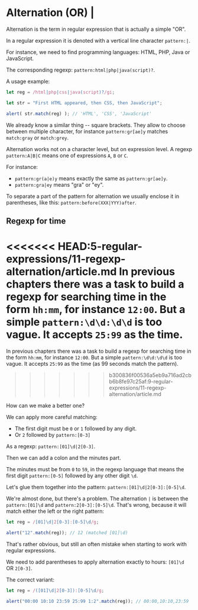 # Alternation (OR) |

Alternation is the term in regular expression that is actually a simple "OR".

In a regular expression it is denoted with a vertical line character `pattern:|`.

For instance, we need to find programming languages: HTML, PHP, Java or JavaScript.

The corresponding regexp: `pattern:html|php|java(script)?`.

A usage example:

```js run
let reg = /html|php|css|java(script)?/gi;

let str = "First HTML appeared, then CSS, then JavaScript";

alert( str.match(reg) ); // 'HTML', 'CSS', 'JavaScript'
```

We already know a similar thing -- square brackets. They allow to choose between multiple character, for instance `pattern:gr[ae]y` matches `match:gray` or `match:grey`.

Alternation works not on a character level, but on expression level. A regexp `pattern:A|B|C` means one of expressions `A`, `B` or `C`.

For instance:

- `pattern:gr(a|e)y` means exactly the same as `pattern:gr[ae]y`.
- `pattern:gra|ey` means "gra" or "ey".

To separate a part of the pattern for alternation we usually enclose it in parentheses, like this: `pattern:before(XXX|YYY)after`.

## Regexp for time

<<<<<<< HEAD:5-regular-expressions/11-regexp-alternation/article.md
In previous chapters there was a task to build a regexp for searching time in the form `hh:mm`, for instance `12:00`. But a simple `pattern:\d\d:\d\d` is too vague. It accepts `25:99` as the time.
=======
In previous chapters there was a task to build a regexp for searching time in the form `hh:mm`, for instance `12:00`. But a simple `pattern:\d\d:\d\d` is too vague. It accepts `25:99` as the time (as 99 seconds match the pattern).
>>>>>>> b300836f00536a5eb9a716ad2cbb6b8fe97c25af:9-regular-expressions/11-regexp-alternation/article.md

How can we make a better one?

We can apply more careful matching:

- The first digit must be `0` or `1` followed by any digit.
- Or `2` followed by `pattern:[0-3]`

As a regexp: `pattern:[01]\d|2[0-3]`.

Then we can add a colon and the minutes part.

The minutes must be from `0` to `59`, in the regexp language that means the first digit  `pattern:[0-5]` followed by any other digit `\d`.

Let's glue them together into the pattern: `pattern:[01]\d|2[0-3]:[0-5]\d`.

We're almost done, but there's a problem. The alternation `|` is between the `pattern:[01]\d` and `pattern:2[0-3]:[0-5]\d`. That's wrong, because it will match either the left or the right pattern:


```js run
let reg = /[01]\d|2[0-3]:[0-5]\d/g;

alert("12".match(reg)); // 12 (matched [01]\d)
```

That's rather obvious, but still an often mistake when starting to work with regular expressions.

We need to add parentheses to apply alternation exactly to hours: `[01]\d` OR `2[0-3]`.

The correct variant:

```js run
let reg = /([01]\d|2[0-3]):[0-5]\d/g;

alert("00:00 10:10 23:59 25:99 1:2".match(reg)); // 00:00,10:10,23:59
```
